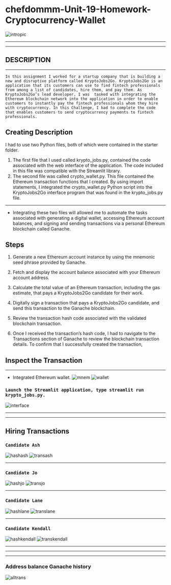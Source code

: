 # chefdommm-Unit-19-Homework-Cryptocurrency-Wallet
![intropic](19-4-challenge-image.png)
____
___
## DESCRIPTION
___
`In this assignment I worked for a startup company that is building a new and disruptive platform called KryptoJobs2Go. KryptoJobs2Go is an application that its customers can use to find fintech professionals from among a list of candidates, hire them, and pay them. As KryptoJobs2Go’s lead developer, I was  tasked with integrating the Ethereum blockchain network into the application in order to enable customers to instantly pay the fintech professionals whom they hire with cryptocurrency.
In this Challenge, I had to complete the code that enables customers to send cryptocurrency payments to fintech professionals.` 

## Creating Description
I had to use two Python files, both of which were contained in the starter folder.
1. The first file that I used called krypto_jobs.py, contained the code associated with the web interface of the application. The code included in this file was compatible with the Streamlit library. 
2. The second file was called crypto_wallet.py. This file contained the Ethereum transaction functions that I created. By using import statements, I integrated the crypto_wallet.py Python script into the KryptoJobs2Go interface program that was found in the krypto_jobs.py file.
___
* Integrating these two files will allowed me  to automate the tasks associated with generating a digital wallet, accessing Ethereum account balances, and signing and sending transactions via a personal Ethereum blockchain called Ganache.
## Steps


1. Generate a new Ethereum account instance by using the mnemonic seed phrase provided by Ganache.


2. Fetch and display the account balance associated with your Ethereum account address.


3. Calculate the total value of an Ethereum transaction, including the gas estimate, that pays a KryptoJobs2Go candidate for their work.


4. Digitally sign a transaction that pays a KryptoJobs2Go candidate, and send this transaction to the Ganache blockchain.


5. Review the transaction hash code associated with the validated blockchain transaction.


6. Once I received the transaction’s hash code, I had to  navigate to the Transactions section of Ganache to review the blockchain transaction details. To confirm that I successfully created the transaction,


## Inspect the Transaction
___
* Integrated Ethereum wallet. 
![mnem](gna_mnem.png)
![wallet](gan_acoounts.png)




### `Launch the Streamlit application, type streamlit run krypto_jobs.py.`
![interface](interface.gif)
___
___



## Hiring Transactions
### `Candidate Ash`
![hashash](hash_ash.png)
![transash](transaction_ash.png)

___
### `Candidate Jo`
![hashjo](hash_jo.png)
![transjo](transaction_jo.png)


___
### `Candidate Lane`
![hashlane](hash_lane.png)
![translane](transaction_lane.png)

___
### `Candidate Kendall`
![hashkendall](hash_kendall.png)
![transkendall](transaction_kendall.png)

___
___
___


### Address balance Ganache history
![alltrans](all_transactions.png)



